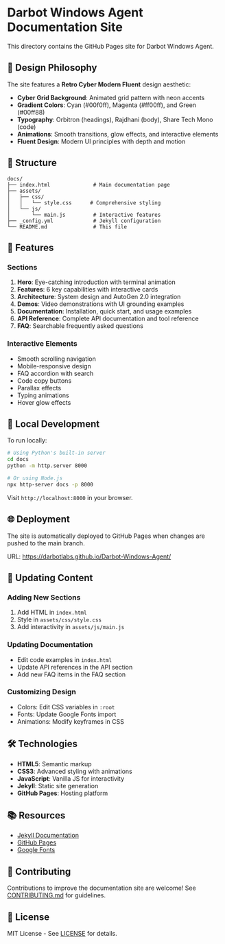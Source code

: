# Darbot Windows Agent Documentation Site

This directory contains the GitHub Pages site for Darbot Windows Agent.

## 🎨 Design Philosophy

The site features a **Retro Cyber Modern Fluent** design aesthetic:

- **Cyber Grid Background**: Animated grid pattern with neon accents
- **Gradient Colors**: Cyan (#00f0ff), Magenta (#ff00ff), and Green (#00ff88)
- **Typography**: Orbitron (headings), Rajdhani (body), Share Tech Mono (code)
- **Animations**: Smooth transitions, glow effects, and interactive elements
- **Fluent Design**: Modern UI principles with depth and motion

## 📁 Structure

```
docs/
├── index.html              # Main documentation page
├── assets/
│   ├── css/
│   │   └── style.css      # Comprehensive styling
│   └── js/
│       └── main.js         # Interactive features
├── _config.yml             # Jekyll configuration
└── README.md               # This file
```

## 🌟 Features

### Sections

1. **Hero**: Eye-catching introduction with terminal animation
2. **Features**: 6 key capabilities with interactive cards
3. **Architecture**: System design and AutoGen 2.0 integration
4. **Demos**: Video demonstrations with UI grounding examples
5. **Documentation**: Installation, quick start, and usage examples
6. **API Reference**: Complete API documentation and tool reference
7. **FAQ**: Searchable frequently asked questions

### Interactive Elements

- Smooth scrolling navigation
- Mobile-responsive design
- FAQ accordion with search
- Code copy buttons
- Parallax effects
- Typing animations
- Hover glow effects

## 🚀 Local Development

To run locally:

```bash
# Using Python's built-in server
cd docs
python -m http.server 8000

# Or using Node.js
npx http-server docs -p 8000
```

Visit `http://localhost:8000` in your browser.

## 🌐 Deployment

The site is automatically deployed to GitHub Pages when changes are pushed to the main branch.

URL: https://darbotlabs.github.io/Darbot-Windows-Agent/

## 📝 Updating Content

### Adding New Sections

1. Add HTML in `index.html`
2. Style in `assets/css/style.css`
3. Add interactivity in `assets/js/main.js`

### Updating Documentation

- Edit code examples in `index.html`
- Update API references in the API section
- Add new FAQ items in the FAQ section

### Customizing Design

- Colors: Edit CSS variables in `:root`
- Fonts: Update Google Fonts import
- Animations: Modify keyframes in CSS

## 🛠️ Technologies

- **HTML5**: Semantic markup
- **CSS3**: Advanced styling with animations
- **JavaScript**: Vanilla JS for interactivity
- **Jekyll**: Static site generation
- **GitHub Pages**: Hosting platform

## 📚 Resources

- [Jekyll Documentation](https://jekyllrb.com/docs/)
- [GitHub Pages](https://pages.github.com/)
- [Google Fonts](https://fonts.google.com/)

## 🤝 Contributing

Contributions to improve the documentation site are welcome! See [CONTRIBUTING.md](../CONTRIBUTING.md) for guidelines.

## 📄 License

MIT License - See [LICENSE](../LICENSE) for details.
